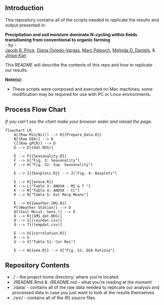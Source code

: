 
<!-- README.md is generated from README.Rmd. Please edit that file -->

## Introduction

This repository contains all of the scripts needed to replicate the
results and output presented in:

**Precipitation and soil moisture dominate N-cycling within fields
transitioning from conventional to organic farming**  
\- by -  
[Jacob R. Price](https://jacobrprice.github.io/), [Diana
Oviedo-Vargas](https://stroudcenter.org/people/oviedo-vargas/), [Marc
Peipoch](https://stroudcenter.org/people/peipoch/), [Melinda D.
Daniels](https://stroudcenter.org/people/daniels/), & [Jinjun
Kan](https://stroudcenter.org/people/kan/)

This README will describe the contents of this repo and how to replicate
our results.

**Note(s):**

  - These scripts were composed and executed on Mac machines; some
    modification may be required for use with PC or Linux environments.

## Process Flow Chart

*If you can’t see the chart make your browser wider and reload the
page.*

<!-- Syntax: -->

<!-- https://mermaid.js.org/syntax/flowchart.html -->

<!-- live editor: -->

<!-- https://mermaid-js.github.io/mermaid-live-editor/ -->

``` mermaid
flowchart LR
    A[(Raw Min/Nit)] --> D{{Prepare_Data.R}}
    B[(Raw EEA)] --> D
    C[(Raw qPCR)] --> D
    D --> E[(dat.RDS)]
    
    E --> F{{Seasonality.R}} 
    F --> G["Fig. 3: Seasonality"]
    F --> H["Fig. S1: Sup. Seasonality"]
    
    E --> I{{boxplots.R}} --> J["Fig. 4: Boxplots"]

    E --> K{{anova.R}}
    K --> L["Table 3: ANOVA - MS & T "]
    K --> M["Table 4: ANOVA - CC"]
    K --> N["Table 5: Est Marg Means"]

    E --> O{{weather_SMS.R}}
    P[(Weather Station)] --> O 
    Q[(Soil Moist. Sens.)] --> O
    O --> R[(SMS_dat.RDS)]
    O --> S[(raindat.csv)]
    O --> T[(tempdat.csv)]

    E --> U{{correlation.R}} 
    R --> U
    U --> V["Table S1: Cor Res"]

    E --> W{{eea.R}} --> X["Fig. S2: EEA Ratiosa"]
```

## Repository Contents

  - ./ - the project home directory; where you’re located  
  - ./README.Rmd & ./README.md - what you’re reading at the moment  
  - ./data/ - contains all of the raw data needed to replicate our
    analysis and processed data in case you just want to look at the
    results themselves
  - ./src/ - contains all of the (R) source files

